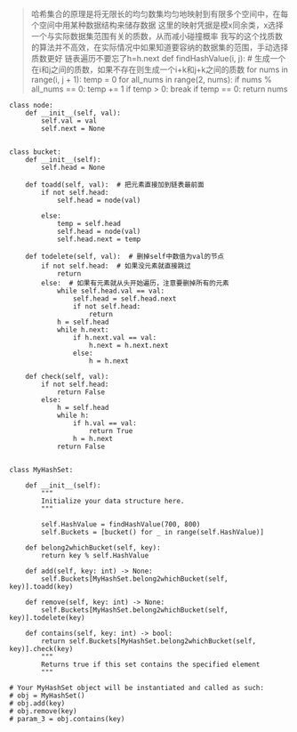 >哈希集合的原理是将无限长的均匀数集均匀地映射到有限多个空间中，在每个空间中用某种数据结构来储存数据
>这里的映射凭据是模x同余类，x选择一个与实际数据集范围有关的质数，从而减小碰撞概率
>我写的这个找质数的算法并不高效，在实际情况中如果知道要容纳的数据集的范围，手动选择质数更好
>链表遍历不要忘了h=h.next
  def findHashValue(i, j):  # 生成一个在i和j之间的质数，如果不存在则生成一个i+k和j+k之间的质数
        for nums in range(i, j + 1):
            temp = 0
            for all_nums in range(2, nums):
                if nums % all_nums == 0:
                    temp += 1
                if temp > 0:
                    break
            if temp == 0:
                return nums


    class node:
        def __init__(self, val):
            self.val = val
            self.next = None


    class bucket:
        def __init__(self):
            self.head = None

        def toadd(self, val):  # 把元素直接加到链表最前面
            if not self.head:
                self.head = node(val)

            else:
                temp = self.head
                self.head = node(val)
                self.head.next = temp

        def todelete(self, val):  # 删掉self中数值为val的节点
            if not self.head:  # 如果没元素就直接跳过
                return
            else:  # 如果有元素就从头开始遍历，注意要删掉所有的元素
                while self.head.val == val:
                    self.head = self.head.next
                    if not self.head:
                        return
                h = self.head
                while h.next:
                    if h.next.val == val:
                        h.next = h.next.next
                    else:
                        h = h.next

        def check(self, val):
            if not self.head:
                return False
            else:
                h = self.head
                while h:
                    if h.val == val:
                        return True
                    h = h.next
                return False


    class MyHashSet:

        def __init__(self):
            """
            Initialize your data structure here.
            """

            self.HashValue = findHashValue(700, 800)
            self.Buckets = [bucket() for _ in range(self.HashValue)]

        def belong2whichBucket(self, key):
            return key % self.HashValue

        def add(self, key: int) -> None:
            self.Buckets[MyHashSet.belong2whichBucket(self, key)].toadd(key)

        def remove(self, key: int) -> None:
            self.Buckets[MyHashSet.belong2whichBucket(self, key)].todelete(key)

        def contains(self, key: int) -> bool:
            return self.Buckets[MyHashSet.belong2whichBucket(self, key)].check(key)
            """
            Returns true if this set contains the specified element
            """

    # Your MyHashSet object will be instantiated and called as such:
    # obj = MyHashSet()
    # obj.add(key)
    # obj.remove(key)
    # param_3 = obj.contains(key)
